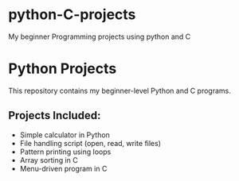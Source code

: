 # python-C-projects
My beginner Programming projects using python and C
# Python Projects

This repository contains my beginner-level Python and C programs.

## Projects Included:
- Simple calculator in Python
- File handling script (open, read, write files)
- Pattern printing using loops
- Array sorting in C
- Menu-driven program in C
